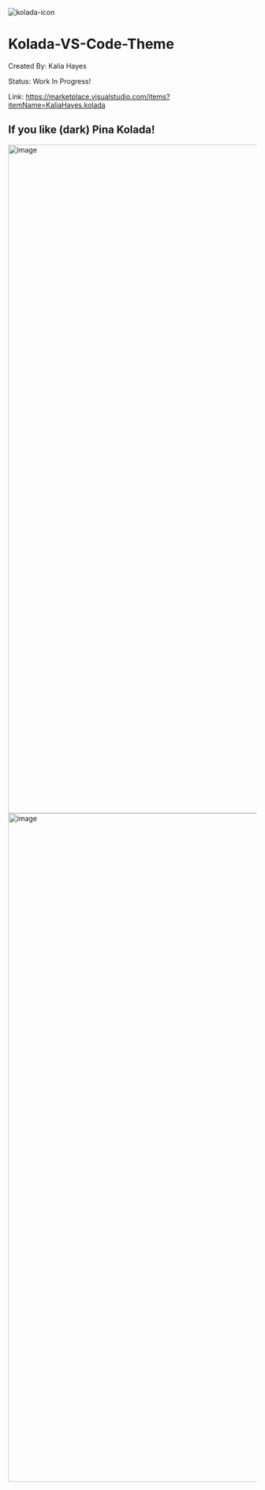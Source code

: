 ![kolada-icon](https://github.com/KaliaHayes/Kolada-VS-Code-Theme/assets/15077866/93c0a1eb-b68c-41ea-8108-cbda7ba41419)

# Kolada-VS-Code-Theme

Created By: Kalia Hayes

Status: Work In Progress!

Link: https://marketplace.visualstudio.com/items?itemName=KaliaHayes.kolada

If you like (dark) Pina Kolada! 
----

<img width="1354" alt="image" src="https://github.com/KaliaHayes/Kolada-VS-Code-Theme/assets/15077866/4d35a545-b627-44b8-86b3-38a4a5f8bee2">
<img width="1354" alt="image" src="https://github.com/KaliaHayes/Kolada-VS-Code-Theme/assets/15077866/71c235a1-8223-48e1-88d2-4cadaccea3f0">

